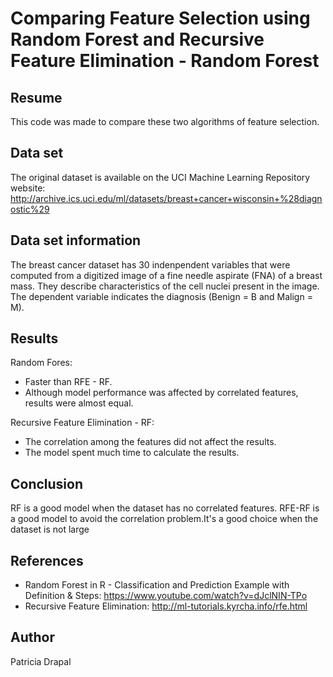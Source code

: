 # Comparing Feature Selection using Random Forest and Recursive Feature Elimination - Random Forest
## Resume
This code was made to compare these two algorithms of feature selection.

## Data set
The original dataset is available on the UCI Machine Learning Repository website: http://archive.ics.uci.edu/ml/datasets/breast+cancer+wisconsin+%28diagnostic%29 

## Data set information
The breast cancer dataset has 30 indenpendent variables that were computed from a digitized image of a fine needle aspirate (FNA) of a breast mass. They describe characteristics of the cell nuclei present in the image. 
The dependent variable indicates the diagnosis (Benign = B and Malign = M). 

## Results
Random Fores:
* Faster than RFE - RF.
* Although model performance was affected by correlated features, results were almost equal.

Recursive Feature Elimination - RF:
* The correlation among the features did not affect the results.
* The model spent much time to calculate the results.

## Conclusion
RF is a good model when the dataset has no correlated features.
RFE-RF is a good model to avoid the correlation problem.It's a good choice when the dataset is not large

## References
* Random Forest in R - Classification and Prediction Example with Definition & Steps: https://www.youtube.com/watch?v=dJclNIN-TPo
* Recursive Feature Elimination: http://ml-tutorials.kyrcha.info/rfe.html

## Author
Patricia Drapal
